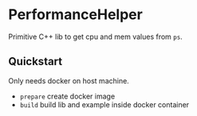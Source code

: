 # PerformanceHelper

Primitive C++ lib to get cpu and mem values from `ps`.

## Quickstart

Only needs docker on host machine.

* `prepare` create docker image
* `build` build lib and example inside docker container
